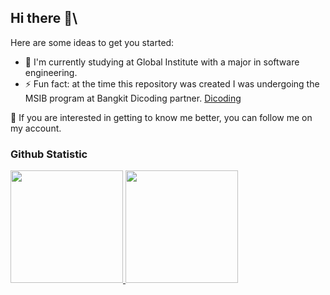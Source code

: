 ## Hi there 👋\

Here are some ideas to get you started:
- 🌱 I'm currently studying at Global Institute with a major in software engineering.
- ⚡ Fun fact: at the time this repository was created I was undergoing the MSIB program at Bangkit Dicoding partner. [Dicoding](https://www.dicoding.com/)

💬 If you are interested in getting to know me better, you can follow me on my account.
 
### Github Statistic
<p align="left">
<a href="https://github.com/penuliscode">
  <img height="180em" src="https://github-readme-stats-eight-theta.vercel.app/api?username=riofach&show_icons=true&theme=algolia&include_all_commits=true&count_private=true"/>
  <img height="180em" src="https://github-readme-stats-eight-theta.vercel.app/api/top-langs/?username=riofach&layout=compact&layout=compact&theme=algolia"/>
</a>
</p>
